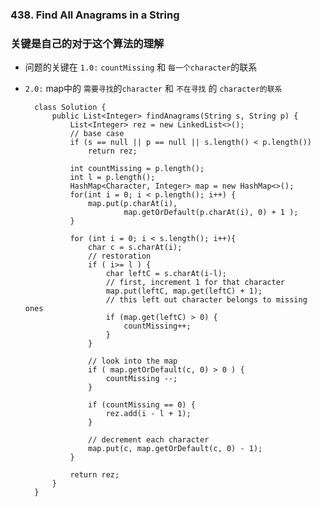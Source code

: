 ### 438. Find All Anagrams in a String

### 关键是自己的对于这个算法的理解
* 问题的关键在 `1.0:` `countMissing` 和 `每一个character`的联系
* `2.0:` map中的 `需要寻找`的`character` 和 `不在寻找` 的 `character的联系`

		class Solution {
		    public List<Integer> findAnagrams(String s, String p) {
		        List<Integer> rez = new LinkedList<>();
		        // base case
		        if (s == null || p == null || s.length() < p.length()) 
		            return rez;
		        
		        int countMissing = p.length();
		        int l = p.length();
		        HashMap<Character, Integer> map = new HashMap<>();
		        for(int i = 0; i < p.length(); i++) {
		            map.put(p.charAt(i),
		                    map.getOrDefault(p.charAt(i), 0) + 1 );
		        }
		        
		        for (int i = 0; i < s.length(); i++){
		            char c = s.charAt(i);
		            // restoration
		            if ( i>= l ) {
		                char leftC = s.charAt(i-l);
		                // first, increment 1 for that character
		                map.put(leftC, map.get(leftC) + 1);
		                // this left out character belongs to missing ones
		                if (map.get(leftC) > 0) {
		                    countMissing++;
		                }
		            }
		                        
		            // look into the map
		            if ( map.getOrDefault(c, 0) > 0 ) {
		                countMissing --;
		            }
		            
		            if (countMissing == 0) {
		                rez.add(i - l + 1);
		            }
		            
		            // decrement each character
		            map.put(c, map.getOrDefault(c, 0) - 1);
		        }
		        
		        return rez;
		    }
		}